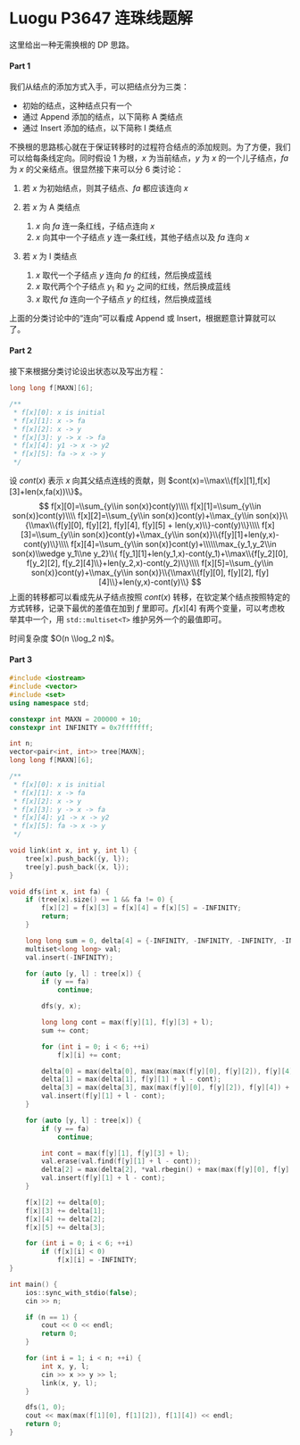 # Luogu P3647 连珠线题解


这里给出一种无需换根的 DP 思路。

#### Part 1

我们从结点的添加方式入手，可以把结点分为三类：

- 初始的结点，这种结点只有一个
- 通过 Append 添加的结点，以下简称 A 类结点
- 通过 Insert 添加的结点，以下简称 I 类结点

不换根的思路核心就在于保证转移时的过程符合结点的添加规则。为了方便，我们可以给每条线定向。同时假设 $1$ 为根，$x$ 为当前结点，$y$ 为 $x$ 的一个儿子结点，$fa$ 为 $x$ 的父亲结点。很显然接下来可以分 $6$ 类讨论：

1. 若 $x$ 为初始结点，则其子结点、$fa$ 都应该连向  $x$
2. 若 $x$ 为 A 类结点
   1.  $x$ 向 $fa$ 连一条红线，子结点连向 $x$
   2. $x$ 向其中一个子结点 $y$ 连一条红线，其他子结点以及 $fa$ 连向  $x$

3. 若 $x$ 为 I 类结点
   1. $x$ 取代一个子结点 $y$ 连向 $fa$ 的红线，然后换成蓝线
   2. $x$ 取代两个个子结点 $y_1$ 和 $y_2$ 之间的红线，然后换成蓝线
   3. $x$ 取代 $fa$ 连向一个子结点 $y$ 的红线，然后换成蓝线

上面的分类讨论中的“连向”可以看成 Append 或 Insert，根据题意计算就可以了。

#### Part 2

接下来根据分类讨论设出状态以及写出方程：

```cpp
long long f[MAXN][6];

/**
 * f[x][0]: x is initial
 * f[x][1]: x -> fa
 * f[x][2]: x -> y
 * f[x][3]: y -> x -> fa
 * f[x][4]: y1 -> x -> y2
 * f[x][5]: fa -> x -> y
 */
```

设 $cont(x)$ 表示 $x$ 向其父结点连线的贡献，则 $cont(x)=\\max\\{f[x][1],f[x][3]+len(x,fa(x))\\}$。
$$
f[x][0]=\\sum_{y\\in son(x)}cont(y)\\\\
f[x][1]=\\sum_{y\\in son(x)}cont(y)\\\\
f[x][2]=\\sum_{y\\in son(x)}cont(y)+\\max_{y\\in son(x)}\\{\\max\\{f[y][0], f[y][2], f[y][4], f[y][5] + len(y,x)\\}-cont(y)\\}\\\\
f[x][3]=\\sum_{y\\in son(x)}cont(y)+\\max_{y\\in son(x)}\\{f[y][1]+len(y,x)-cont(y)\\}\\\\
f[x][4]=\\sum_{y\\in son(x)}cont(y)+\\\\\\max_{y_1,y_2\\in son(x)\\wedge y_1\\ne y_2}\\{
f[y_1][1]+len(y_1,x)-cont(y_1)+\\max\\{f[y_2][0], f[y_2][2], f[y_2][4]\\}+len(y_2,x)-cont(y_2)\\}\\\\
f[x][5]=\\sum_{y\\in son(x)}cont(y)+\\max_{y\\in son(x)}\\{\\max\\{f[y][0], f[y][2], f[y][4]\\}+len(y,x)-cont(y)\\}
$$
上面的转移都可以看成先从子结点按照 $cont(x)$ 转移，在钦定某个结点按照特定的方式转移，记录下最优的差值在加到 $f$ 里即可。$f[x][4]$ 有两个变量，可以考虑枚举其中一个，用 `std::multiset<T>` 维护另外一个的最值即可。

时间复杂度 $O(n \\log_2 n)$。

#### Part 3

```cpp
#include <iostream>
#include <vector>
#include <set>
using namespace std;

constexpr int MAXN = 200000 + 10;
constexpr int INFINITY = 0x7fffffff;

int n;
vector<pair<int, int>> tree[MAXN];
long long f[MAXN][6];

/**
 * f[x][0]: x is initial
 * f[x][1]: x -> fa
 * f[x][2]: x -> y
 * f[x][3]: y -> x -> fa
 * f[x][4]: y1 -> x -> y2
 * f[x][5]: fa -> x -> y
 */

void link(int x, int y, int l) {
    tree[x].push_back({y, l});
    tree[y].push_back({x, l});
}

void dfs(int x, int fa) {
    if (tree[x].size() == 1 && fa != 0) {
        f[x][2] = f[x][3] = f[x][4] = f[x][5] = -INFINITY;
        return;
    }

    long long sum = 0, delta[4] = {-INFINITY, -INFINITY, -INFINITY, -INFINITY};
    multiset<long long> val;
    val.insert(-INFINITY);

    for (auto [y, l] : tree[x]) {
        if (y == fa)
            continue;

        dfs(y, x);

        long long cont = max(f[y][1], f[y][3] + l);
        sum += cont;

        for (int i = 0; i < 6; ++i)
            f[x][i] += cont;

        delta[0] = max(delta[0], max(max(max(f[y][0], f[y][2]), f[y][4]), f[y][5] + l) - cont);
        delta[1] = max(delta[1], f[y][1] + l - cont);
        delta[3] = max(delta[3], max(max(f[y][0], f[y][2]), f[y][4]) + l - cont);
        val.insert(f[y][1] + l - cont);
    }

    for (auto [y, l] : tree[x]) {
        if (y == fa)
            continue;

        int cont = max(f[y][1], f[y][3] + l);
        val.erase(val.find(f[y][1] + l - cont));
        delta[2] = max(delta[2], *val.rbegin() + max(max(f[y][0], f[y][2]), f[y][4]) + l - cont);
        val.insert(f[y][1] + l - cont);
    }

    f[x][2] += delta[0];
    f[x][3] += delta[1];
    f[x][4] += delta[2];
    f[x][5] += delta[3];

    for (int i = 0; i < 6; ++i)
        if (f[x][i] < 0)
            f[x][i] = -INFINITY;
}

int main() {
    ios::sync_with_stdio(false);
    cin >> n;

    if (n == 1) {
        cout << 0 << endl;
        return 0;
    }

    for (int i = 1; i < n; ++i) {
        int x, y, l;
        cin >> x >> y >> l;
        link(x, y, l);
    }

    dfs(1, 0);
    cout << max(max(f[1][0], f[1][2]), f[1][4]) << endl;
    return 0;
}
```
